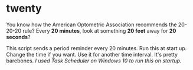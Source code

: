 # twenty

You know how the American Optometric Association recommends the 20-20-20 rule?
Every **20 minutes**, look at something **20 feet** away for **20 seconds**? 

This script sends a period reminder every 20 minutes. Run this at start up. Change the time if you want. Use it for another time interval. It's pretty barebones. *I used Task Scheduler on Windows 10 to run this on startup.*